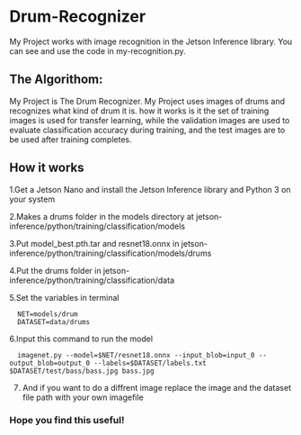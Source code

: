 # Drum-Recognizer
My Project works with image recognition in the Jetson Inference library. You can see and use the code in my-recognition.py.

## The Algorithom:
My Project is The Drum Recognizer. My Project uses images of drums and recognizes what kind of drum it is. how it works is it the set of training images is used for transfer learning, while the validation images are used to evaluate classification accuracy during training, and the test images are to be used after training completes.

## How it works
  
  1.Get a Jetson Nano and install the Jetson Inference library and Python 3 on your system
  
  2.Makes a drums folder in the models directory at jetson-inference/python/training/classification/models
  
  3.Put model_best.pth.tar and resnet18.onnx in jetson-inference/python/training/classification/models/drums

  4.Put the drums folder in jetson-inference/python/training/classification/data
  
  5.Set the variables in terminal

```
  NET=models/drum  
  DATASET=data/drums
```
  
  6.Input this command to run the model
```
  imagenet.py --model=$NET/resnet18.onnx --input_blob=input_0 --output_blob=output_0 --labels=$DATASET/labels.txt $DATASET/test/bass/bass.jpg bass.jpg
```
  7. And if you want to do a diffrent image replace the image and the dataset file path with your own imagefile 

### Hope you find this useful!

